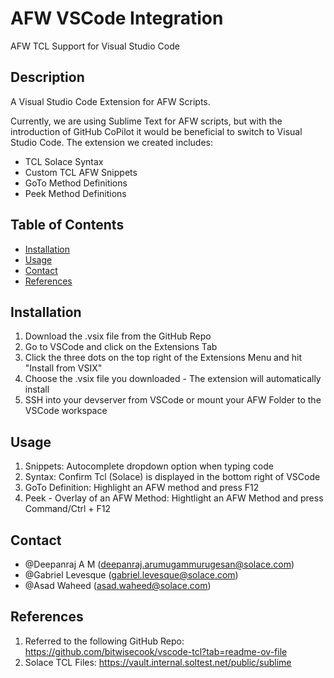 # AFW VSCode Integration
AFW TCL Support for Visual Studio Code

## Description
A Visual Studio Code Extension for AFW Scripts.

Currently, we are using Sublime Text for AFW scripts, but with the introduction of GitHub CoPilot it would be beneficial to switch to Visual Studio Code. The extension we created includes:
- TCL Solace Syntax
- Custom TCL AFW Snippets
- GoTo Method Definitions
- Peek Method Definitions

## Table of Contents

- [Installation](#installation)
- [Usage](#usage)
- [Contact](#contact)
- [References](#references)

## Installation

1. Download the .vsix file from the GitHub Repo
2. Go to VSCode and click on the Extensions Tab
3. Click the three dots on the top right of the Extensions Menu and hit "Install from VSIX"
4. Choose the .vsix file you downloaded - The extension will automatically install 
5. SSH into your devserver from VSCode or mount your AFW Folder to the VSCode workspace 

## Usage

1. Snippets: Autocomplete dropdown option when typing code
2. Syntax: Confirm Tcl (Solace) is displayed in the bottom right of VSCode
3. GoTo Definition: Highlight an AFW method and press F12 
4. Peek - Overlay of an AFW Method: Hightlight an AFW Method and press Command/Ctrl + F12

## Contact

- @Deepanraj A M (deepanraj.arumugammurugesan@solace.com)
- @Gabriel Levesque (gabriel.levesque@solace.com)
- @Asad Waheed (asad.waheed@solace.com)

## References

1. Referred to the following GitHub Repo: https://github.com/bitwisecook/vscode-tcl?tab=readme-ov-file
2. Solace TCL Files: https://vault.internal.soltest.net/public/sublime


